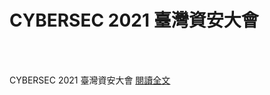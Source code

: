 # CYBERSEC 2021 臺灣資安大會

<!--more-->
<!--189-->
<br><br/>

CYBERSEC 2021 臺灣資安大會
[閱讀全文](https://cyber.ithome.com.tw/)


